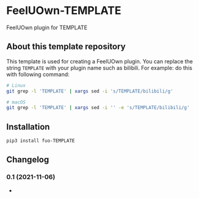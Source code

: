 # FeelUOwn-TEMPLATE

FeelUOwn plugin for TEMPLATE

## About this template repository 

This template is used for creating a FeelUOwn plugin. You can replace the string 
`TEMPLATE` with your plugin name such as bilibili. For example:
do this with following command:

```sh
# Linux
git grep -l 'TEMPLATE' | xargs sed -i 's/TEMPLATE/bilibili/g'

# macOS
git grep -l 'TEMPLATE' | xargs sed -i '' -e 's/TEMPLATE/bilibili/g'
```

## Installation

```sh
pip3 install fuo-TEMPLATE
```

## Changelog

### 0.1 (2021-11-06)
-
